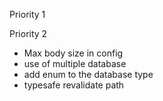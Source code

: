 Priority 1

Priority 2

- Max body size in config
- use of multiple database
- add enum to the database type
- typesafe revalidate path
